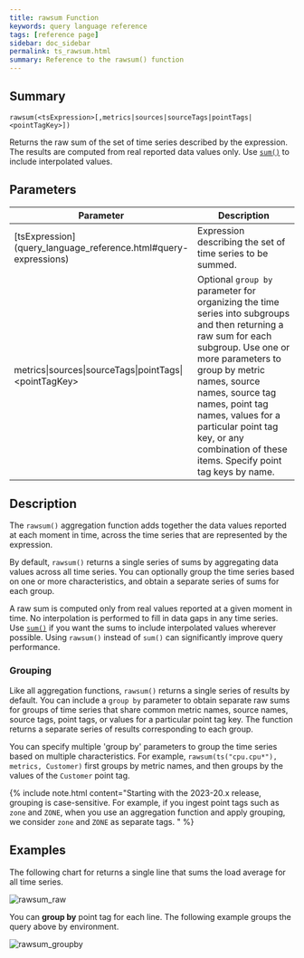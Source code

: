```yaml
---
title: rawsum Function
keywords: query language reference
tags: [reference page]
sidebar: doc_sidebar
permalink: ts_rawsum.html
summary: Reference to the rawsum() function
---
```

## Summary
```
rawsum(<tsExpression>[,metrics|sources|sourceTags|pointTags|<pointTagKey>])
```
Returns the raw sum of the set of time series described by the expression. 
The results are computed from real reported data values only.
Use [`sum()`](ts_sum.html) to include interpolated values.

## Parameters
<table>
<tbody>
<thead>
<tr><th width="30%">Parameter</th><th width="70%">Description</th></tr>
</thead>
<tr>
<td markdown="span"> [tsExpression](query_language_reference.html#query-expressions)</td>
<td>Expression describing the set of time series to be summed. </td></tr>
<tr>
<td>metrics&vert;sources&vert;sourceTags&vert;pointTags&vert;&lt;pointTagKey&gt;</td>
<td>Optional <code>group by</code> parameter for organizing the time series into subgroups and then returning a raw sum for each subgroup.
Use one or more parameters to group by metric names, source names, source tag names, point tag names, values for a particular point tag key, or any combination of these items. Specify point tag keys by name.</td>
</tr>
</tbody>
</table>


## Description

The `rawsum()` aggregation function adds together the data values reported at each moment in time, across the time series that are represented by the expression.  

By default, `rawsum()` returns a single series of sums by aggregating data values across all time series. You can optionally group the time series based on one or more characteristics, and obtain a separate series of sums for each group.

A raw sum is computed only from real values reported at a given moment in time. 
No interpolation is performed to fill in data gaps in any time series.
Use [`sum()`](ts_sum.html) if you want the sums to include interpolated values wherever possible. Using `rawsum()` instead of `sum()` can significantly improve query performance. 

### Grouping
Like all aggregation functions, `rawsum()` returns a single series of results by default. You can include a `group by` parameter to obtain separate raw sums for groups of time series that share common metric names, source names, source tags, point tags, or values for a particular point tag key. 
The function returns a separate series of results corresponding to each group.

You can specify multiple 'group by' parameters to group the time series based on multiple characteristics. For example, `rawsum(ts("cpu.cpu*"), metrics, Customer)` first groups by metric names, and then groups by the values of the `Customer` point tag.

{% include note.html content="Starting with the 2023-20.x release, grouping is case-sensitive. For example, if you ingest point tags such as `zone` and `ZONE`, when you use an aggregation function and apply grouping, we consider `zone` and `ZONE` as separate tags. " %}

## Examples

The following chart for returns a single line that sums the load average for all time series.

![rawsum_raw](images/ts_rawsum.png)

You can **group by** point tag for each line. The following example groups the query above by environment.

![rawsum_groupby](images/ts_rawsum_groupby.png)
